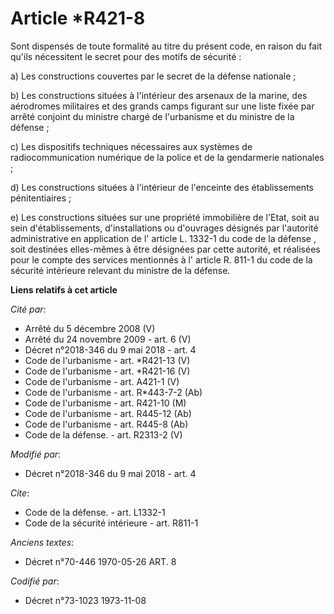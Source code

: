 # Article *R421-8

Sont dispensés de toute formalité au titre du présent code, en raison du fait qu'ils nécessitent le secret pour des motifs de
sécurité :

a) Les constructions couvertes par le secret de la défense nationale ;

b) Les constructions situées à l'intérieur des arsenaux de la marine, des aérodromes militaires et des grands camps figurant
sur une liste fixée par arrêté conjoint du ministre chargé de l'urbanisme et du ministre de la défense ;

c) Les dispositifs techniques nécessaires aux systèmes de radiocommunication numérique de la police et de la gendarmerie
nationales ;

d) Les constructions situées à l'intérieur de l'enceinte des établissements pénitentiaires ;

e) Les constructions situées sur une propriété immobilière de l'Etat, soit au sein d'établissements, d'installations ou
d'ouvrages désignés par l'autorité administrative en application de l' article L. 1332-1 du code de la défense , soit
destinées elles-mêmes à être désignées par cette autorité, et réalisées pour le compte des services mentionnés à l' article
R. 811-1 du code de la sécurité intérieure relevant du ministre de la défense.

**Liens relatifs à cet article**

_Cité par_:

  - Arrêté du 5 décembre 2008 (V)
  - Arrêté du 24 novembre 2009 - art. 6 (V)
  - Décret n°2018-346 du 9 mai 2018 - art. 4
  - Code de l'urbanisme - art. *R421-13 (V)
  - Code de l'urbanisme - art. *R421-16 (V)
  - Code de l'urbanisme - art. A421-1 (V)
  - Code de l'urbanisme - art. R*443-7-2 (Ab)
  - Code de l'urbanisme - art. R421-10 (M)
  - Code de l'urbanisme - art. R445-12 (Ab)
  - Code de l'urbanisme - art. R445-8 (Ab)
  - Code de la défense. - art. R2313-2 (V)

_Modifié par_:

  - Décret n°2018-346 du 9 mai 2018 - art. 4

_Cite_:

  - Code de la défense. - art. L1332-1
  - Code de la sécurité intérieure - art. R811-1

_Anciens textes_:

  - Décret n°70-446 1970-05-26 ART. 8

_Codifié par_:

  - Décret n°73-1023 1973-11-08
